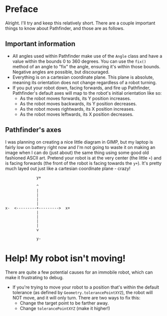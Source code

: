 # Preface
Alright. I'll try and keep this relatively short. There are a couple important
things to know about Pathfinder, and those are as follows.

## Important information
- All angles used within Pathfinder make use of the `Angle` class and have
  a value within the bounds 0 to 360 degrees. You can use the `fix()` method
  of an angle to "fix" the angle, ensuring it's within those bounds. Negative
  angles are possible, but discouraged.
- Everything is on a cartesian coordinate plane. This plane is absolute,
  meaning its orientation does not change regardless of a robot turning.
- If you put your robot down, facing forwards, and fire up Pathfinder,
  Pathfinder's default axes will map to the robot's initial orientation
  like so:
  - As the robot moves forwards, its Y position increases.
  - As the robot moves backwards, its Y position decreases.
  - As the robot moves rightwards, its X position increases.
  - As the robot moves leftwards, its X position decreases.

## Pathfinder's axes
I was planning on creating a nice little diagram in GIMP, but my laptop is
fairly low on battery right now and I'm not going to waste it on making an
image when I can do (just about) the same thing using some good old fashioned
ASCII art. Pretend your robot is at the very center (the little `+`) and is
facing forwards (the front of the robot is facing towards the `y+`). It's
pretty much layed out just like a cartesian coordinate plane - crazy!

```
              y+

              ^
              |
              |
              |
              |
x-  <---------+--------->  x+
              |
              |
              |
              |
              v

              y-
```

# Help! My robot isn't moving!
There are quite a few potential causes for an immobile robot, which can make
it frustrating to debug.
- If you're trying to move your robot to a position that's within the default
  tolerance (as defined by `Geometry.tolerancePointXYZ`), the robot will NOT
  move, and it will only turn. There are two ways to fix this:
  - Change the target point to be farther away.
  - Change `tolerancePointXYZ` (make it higher!)

